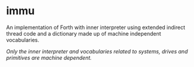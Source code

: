 # immu

An implementation of Forth with inner interpreter using extended indirect thread code and a dictionary made up of machine independent vocabularies. 
  
_Only the inner interpreter and vocabularies related to systems, drives and primitives are machine dependent._
